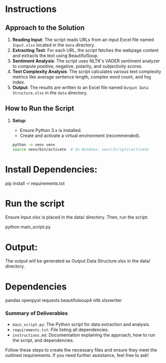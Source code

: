 # Instructions

## Approach to the Solution

1. **Reading Input**: The script reads URLs from an input Excel file named `Input.xlsx` located in the `data` directory.
2. **Extracting Text**: For each URL, the script fetches the webpage content and extracts the text using BeautifulSoup.
3. **Sentiment Analysis**: The script uses NLTK's VADER sentiment analyzer to compute positive, negative, polarity, and subjectivity scores.
4. **Text Complexity Analysis**: The script calculates various text complexity metrics like average sentence length, complex word count, and fog index.
5. **Output**: The results are written to an Excel file named `Output Data Structure.xlsx` in the `data` directory.

## How to Run the Script

1. **Setup**:
   - Ensure Python 3.x is installed.
   - Create and activate a virtual environment (recommended).

   ```bash
   python -m venv venv
   source venv/bin/activate  # On Windows: venv\Scripts\activate

# Install Dependencies:
   pip install -r requirements.txt

# Run the script
   Ensure Input.xlsx is placed in the data/ directory. Then, run the script:
   
   python main_script.py

# Output:

The output will be generated as Output Data Structure.xlsx in the data/ directory.

# Dependencies
pandas
openpyxl
requests
beautifulsoup4
nltk
xlsxwriter


### Summary of Deliverables
- `main_script.py`: The Python script for data extraction and analysis.
- `requirements.txt`: File listing all dependencies.
- `instructions.md`: Documentation explaining the approach, how to run the script, and dependencies.

Follow these steps to create the necessary files and ensure they meet the outlined requirements. If you need further assistance, feel free to ask!
